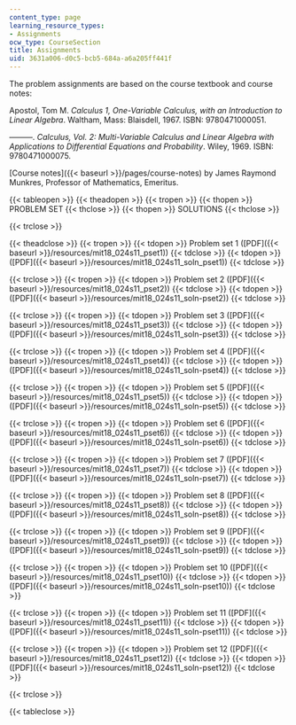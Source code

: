 ```yaml
---
content_type: page
learning_resource_types:
- Assignments
ocw_type: CourseSection
title: Assignments
uid: 3631a006-d0c5-bcb5-684a-a6a205ff441f
---
```


The problem assignments are based on the course textbook and course notes:

Apostol, Tom M. _Calculus 1, One-Variable Calculus, with an Introduction to Linear Algebra_. Waltham, Mass: Blaisdell, 1967. ISBN: 9780471000051.

———. _Calculus, Vol. 2: Multi-Variable Calculus and Linear Algebra with Applications to Differential Equations and Probability_. Wiley, 1969. ISBN: 9780471000075.

[Course notes]({{< baseurl >}}/pages/course-notes) by James Raymond Munkres, Professor of Mathematics, Emeritus.

{{< tableopen >}}
{{< theadopen >}}
{{< tropen >}}
{{< thopen >}}
PROBLEM SET
{{< thclose >}}
{{< thopen >}}
SOLUTIONS
{{< thclose >}}

{{< trclose >}}

{{< theadclose >}}
{{< tropen >}}
{{< tdopen >}}
Problem set 1 ([PDF]({{< baseurl >}}/resources/mit18_024s11_pset1))
{{< tdclose >}}
{{< tdopen >}}
([PDF]({{< baseurl >}}/resources/mit18_024s11_soln_pset1))
{{< tdclose >}}

{{< trclose >}}
{{< tropen >}}
{{< tdopen >}}
Problem set 2 ([PDF]({{< baseurl >}}/resources/mit18_024s11_pset2))
{{< tdclose >}}
{{< tdopen >}}
([PDF]({{< baseurl >}}/resources/mit18_024s11_soln-pset2))
{{< tdclose >}}

{{< trclose >}}
{{< tropen >}}
{{< tdopen >}}
Problem set 3 ([PDF]({{< baseurl >}}/resources/mit18_024s11_pset3))
{{< tdclose >}}
{{< tdopen >}}
([PDF]({{< baseurl >}}/resources/mit18_024s11_soln-pset3))
{{< tdclose >}}

{{< trclose >}}
{{< tropen >}}
{{< tdopen >}}
Problem set 4 ([PDF]({{< baseurl >}}/resources/mit18_024s11_pset4))
{{< tdclose >}}
{{< tdopen >}}
([PDF]({{< baseurl >}}/resources/mit18_024s11_soln-pset4))
{{< tdclose >}}

{{< trclose >}}
{{< tropen >}}
{{< tdopen >}}
Problem set 5 ([PDF]({{< baseurl >}}/resources/mit18_024s11_pset5))
{{< tdclose >}}
{{< tdopen >}}
([PDF]({{< baseurl >}}/resources/mit18_024s11_soln-pset5))
{{< tdclose >}}

{{< trclose >}}
{{< tropen >}}
{{< tdopen >}}
Problem set 6 ([PDF]({{< baseurl >}}/resources/mit18_024s11_pset6))
{{< tdclose >}}
{{< tdopen >}}
([PDF]({{< baseurl >}}/resources/mit18_024s11_soln-pset6))
{{< tdclose >}}

{{< trclose >}}
{{< tropen >}}
{{< tdopen >}}
Problem set 7 ([PDF]({{< baseurl >}}/resources/mit18_024s11_pset7))
{{< tdclose >}}
{{< tdopen >}}
([PDF]({{< baseurl >}}/resources/mit18_024s11_soln-pset7))
{{< tdclose >}}

{{< trclose >}}
{{< tropen >}}
{{< tdopen >}}
Problem set 8 ([PDF]({{< baseurl >}}/resources/mit18_024s11_pset8))
{{< tdclose >}}
{{< tdopen >}}
([PDF]({{< baseurl >}}/resources/mit18_024s11_soln-pset8))
{{< tdclose >}}

{{< trclose >}}
{{< tropen >}}
{{< tdopen >}}
Problem set 9 ([PDF]({{< baseurl >}}/resources/mit18_024s11_pset9))
{{< tdclose >}}
{{< tdopen >}}
([PDF]({{< baseurl >}}/resources/mit18_024s11_soln-pset9))
{{< tdclose >}}

{{< trclose >}}
{{< tropen >}}
{{< tdopen >}}
Problem set 10 ([PDF]({{< baseurl >}}/resources/mit18_024s11_pset10))
{{< tdclose >}}
{{< tdopen >}}
([PDF]({{< baseurl >}}/resources/mit18_024s11_soln-pset10))
{{< tdclose >}}

{{< trclose >}}
{{< tropen >}}
{{< tdopen >}}
Problem set 11 ([PDF]({{< baseurl >}}/resources/mit18_024s11_pset11))
{{< tdclose >}}
{{< tdopen >}}
([PDF]({{< baseurl >}}/resources/mit18_024s11_soln-pset11))
{{< tdclose >}}

{{< trclose >}}
{{< tropen >}}
{{< tdopen >}}
Problem set 12 ([PDF]({{< baseurl >}}/resources/mit18_024s11_pset12))
{{< tdclose >}}
{{< tdopen >}}
([PDF]({{< baseurl >}}/resources/mit18_024s11_soln-pset12))
{{< tdclose >}}

{{< trclose >}}

{{< tableclose >}}